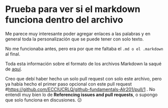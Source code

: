 # Prueba para ver si el markdown funciona dentro del archivo

Me parece muy interesante poder agregar enlaces a las palabras y en general toda la personalización que se puede tener con solo texto. 

No me funcionaba antes, pero era por que me faltaba el `.md o el .markdown` al final.

Toda esta información sobre el formato de los archivos Markdown la saqué de [aquí](https://docs.github.com/en/github/writing-on-github/basic-writing-and-formatting-syntax).

Creo que debí haber hecho un solo pull request con solo este archivo, pero ya había hecho el primer paso opcional con este pull request #https://github.com/ECCIUCRLQ/github-fundamentals-Alr201/pull/1
. No entendí muy bien lo de **Referencing issues and pull requests**, o supongo que solo funciona en discusiones. :confused:
